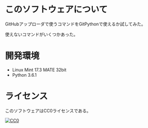 ﻿# このソフトウェアについて

GitHubアップローダで使うコマンドをGitPythonで使えるか試してみた。

使えないコマンドがいくつかあった。

# 開発環境

* Linux Mint 17.3 MATE 32bit
* Python 3.6.1

# ライセンス

このソフトウェアはCC0ライセンスである。

[![CC0](http://i.creativecommons.org/p/zero/1.0/88x31.png "CC0")](http://creativecommons.org/publicdomain/zero/1.0/deed.ja)

